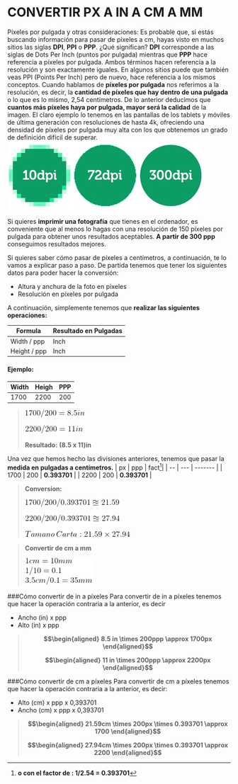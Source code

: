 ﻿# CONVERTIR PX A IN A CM A MM

Píxeles por pulgada y otras consideraciones:
Es probable que, si estás buscando información para pasar de píxeles a cm, hayas visto en muchos sitios las siglas **DPI**, **PPI** o **PPP**. ¿Qué significan?
**DPI** corresponde a las siglas de Dots Per Inch (puntos por pulgada) mientras que **PPP** hace referencia a píxeles por pulgada. Ambos términos hacen referencia a la resolución y son exactamente iguales. En algunos sitios puede que también veas PPI (Points Per Inch) pero de nuevo, hace referencia a los mismos conceptos.
Cuando hablamos de **píxeles por pulgada** nos referimos a la resolución, es decir, la **cantidad de píxeles que hay dentro de una pulgada** o lo que es lo mismo, 2,54 centímetros.
De lo anterior deducimos que **cuantos más píxeles haya por pulgada, mayor será la calidad** de la imagen. El claro ejemplo lo tenemos en las pantallas de los tablets y móviles de última generación con resoluciones de hasta 4k, ofreciendo una densidad de píxeles por pulgada muy alta con los que obtenemos un grado de definición difícil de superar.
   ![alt dpi](https://github.com/yetto-tools/calcpxtocm/blob/main/assets/dpi.jpg?raw=true)


Si quieres **imprimir una fotografía** que tienes en el ordenador, es conveniente que al menos lo hagas con una resolución de 150 píxeles por pulgada para obtener unos resultados aceptables. **A partir de 300 ppp** conseguimos resultados mejores.




Si quieres saber cómo pasar de píxeles a centímetros, a continuación, te lo vamos a explicar paso a paso.
De partida tenemos que tener los siguientes datos para poder hacer la conversión:

-  Altura y anchura de la foto en píxeles
-  Resolución en píxeles por pulgada

A continuación, simplemente tenemos que **realizar las siguientes operaciones:**

[^1]:**o con el factor de : 1/2.54  =  0.393701**

|Formula| Resultado en Pulgadas|
| ------------ | ----------- |
| Width / ppp  |     Inch    |
| Height / ppp |     Inch    |

#### Ejemplo:
|  Width   |  Heigh  |   PPP  |
| -------- | ------- | ------ |
| 1700 | 2200 |  200  |


>![alt calc1](https://github.com/yetto-tools/calcpxtocm/blob/main/assets/calc1.png?raw=true)
>
>![alt calc2](https://github.com/yetto-tools/calcpxtocm/blob/main/assets/calc2.png?raw=true)
>
> **Resultado:**
> **(8.5 x 11)in**
> 

Una vez que hemos hecho las divisiones anteriores, tenemos que pasar la **medida en pulgadas a centímetros.**
| px | ppp | fact[^1]|
| -- | --- | ------- |
| 1700 | 200 | **0.393701** |
| 2200 | 200 | **0.393701** |

> **Conversion:**
> 
>![alt calc3](https://github.com/yetto-tools/calcpxtocm/blob/main/assets/calc3.png?raw=true)
> 
>![alt calc4](https://github.com/yetto-tools/calcpxtocm/blob/main/assets/calc4.png?raw=true)
>
>![alt calc5](https://github.com/yetto-tools/calcpxtocm/blob/main/assets/calc5.png?raw=true)

>**Convertir de cm a mm**
>
>![alt calc6](https://github.com/yetto-tools/calcpxtocm/blob/main/assets/calc6.png?raw=true)

>[^1]:> **Factor obtendio de:** 
>![alt calc7](https://github.com/yetto-tools/calcpxtocm/blob/main/assets/calc7.png?raw=true)

###Cómo convertir de in a píxeles
Para convertir de in a píxeles tenemos que hacer la operación contraria a la anterior, es decir
- Ancho (in) x ppp
- Alto (in) x ppp
> **$$\begin{aligned} 8.5 in \times 200ppp \approx 1700px \end{aligned}$$**
> 
> **$$\begin{aligned} 11 in \times 200ppp \approx 2200px \end{aligned}$$**


###Cómo convertir de cm a píxeles
Para convertir de cm a píxeles tenemos que hacer la operación contraria a la anterior, es decir:
- Alto (cm) x ppp x 0,393701
- Ancho (cm) x ppp x 0,393701
> **$$\begin{aligned} 21.59cm \times 200px \times 0.393701 \approx 1700 \end{aligned}$$**
> 
> **$$\begin{aligned} 27.94cm \times 200px \times 0.393701  \approx 2200 \end{aligned}$$** 